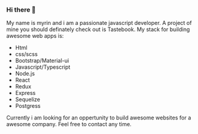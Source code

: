 ### Hi there 👋

My name is myrin and i am a passionate javascript developer. A project of mine you should definately check out is Tastebook.
My stack for building awesome web apps is:
- Html
- css/scss
- Bootstrap/Material-ui
- Javascript/Typescript
- Node.js
- React
- Redux
- Express
- Sequelize
- Postgress

Currently i am looking for an oppertunity to build awesome websites for a awesome company.
Feel free to contact any time.
